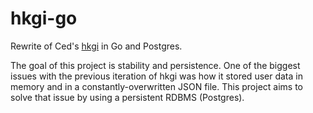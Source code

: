 # hkgi-go

Rewrite of Ced's [hkgi](https://github.com/cedric-h/hkgi) in Go and Postgres.


The goal of this project is stability and persistence. One of the biggest issues
with the previous iteration of hkgi was how it stored user data in memory and in
a constantly-overwritten JSON file. This project aims to solve that issue by
using a persistent RDBMS (Postgres).
